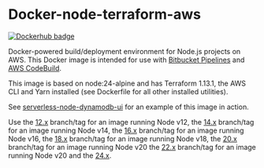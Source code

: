 # Docker-node-terraform-aws

[![Dockerhub badge](http://dockeri.co/image/jch254/docker-node-terraform-aws)](https://hub.docker.com/r/jch254/docker-node-terraform-aws)

Docker-powered build/deployment environment for Node.js projects on AWS. This Docker image is intended for use with [Bitbucket Pipelines](https://bitbucket.org/product/features/pipelines) and [AWS CodeBuild](https://aws.amazon.com/codebuild).

This image is based on node:24-alpine and has Terraform 1.13.1, the AWS CLI and Yarn installed (see Dockerfile for all other installed utilities).

See [serverless-node-dynamodb-ui](https://github.com/jch254/serverless-node-dynamodb-ui) for an example of this image in action.

Use the [12.x](https://github.com/jch254/docker-node-terraform-aws/tree/12.x) branch/tag for an image running Node v12, the [14.x](https://github.com/jch254/docker-node-terraform-aws/tree/14.x) branch/tag for an image running Node v14, the [16.x](https://github.com/jch254/docker-node-terraform-aws/tree/16.x) branch/tag for an image running Node v16, the [18.x](https://github.com/jch254/docker-node-terraform-aws/tree/18.x) branch/tag for an image running Node v18, the [20.x](https://github.com/jch254/docker-node-terraform-aws/tree/20.x) branch/tag for an image running Node v20 the [22.x](https://github.com/jch254/docker-node-terraform-aws/tree/22.x) branch/tag for an image running Node v20 and the [24.x](https://github.com/jch254/docker-node-terraform-aws/tree/24.x).
